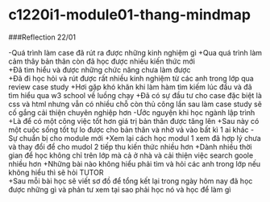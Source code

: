 # c1220i1-module01-thang-mindmap

###Reflection 22/01

-Quá trình làm case đã rút ra được những kinh nghiệm gì 
+Qua quá trình làm cảm thây bản thân còn đã học được nhiều kiến thức mới  
+Đã tìm hiểu và được những chức năng chưa làm được  
+Đã đi học hỏi và rút được rất nhiều kinh nghiệm từ các anh trong lớp qua review case study
+Hơi gặp khó khăn khi làm hàm tìm kiếm lúc đầu và đã tìm hiểu qua w3 school  về luồng chạy 
+Đã có sự đầu tư cho case  đặc biệt là css và html nhưng vẫn có nhiều chỗ còn thủ công lần sau làm case study sẽ cố gắng cải thiện chuyên nghiệp hơn 
-Ước nguyện khi học ngành lập trình
+Là để có một công việc tốt hơn giá trị bản thân được tăng lên 
+Sau này có một cuộc sống tốt tự lo được cho bản thân và nhờ vả vào bất kì 1 ai khác
-Sự chuẩn bị cho module mới 
+Xem lại cách học modul 1 xem đã hợp lý chưa và thay đổi để cho mudol 2 tiếp thu kiến thức nhiều hơn 
+Dành nhiều thời gian để học không chỉ trên lớp mà cả ở nhà và cải thiện việc search goole nhiều hơn 
+Những bài nào không hiểu phải tìm và hỏi các anh trong lớp nếu không hiểu thì sẽ hỏi TUTOR  
+Sau mỗi bài học sẽ viết sơ đồ để tổng kết lại trong ngày hôm nay đã học được những gì và phản tư xem tại sao phải học nó và học để làm gì 

